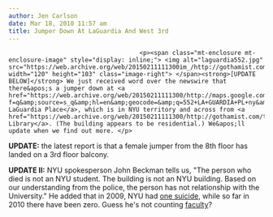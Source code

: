 ```yaml
---
author: Jen Carlson
date: Mar 18, 2010 11:57 am
title: Jumper Down At LaGuardia And West 3rd
---
```


	
										<p><span class="mt-enclosure mt-enclosure-image" style="display: inline;"> <img alt="laguardia552.jpg" src="https://web.archive.org/web/20150211111300im_/http://gothamist.com/attachments/arts_jen/laguardia552.jpg" width="120" height="103" class="image-right"> </span><strong>[UPDATE BELOW]</strong> We just received word over the newswire that there&apos;s a jumper down at <a href="https://web.archive.org/web/20150211111300/http://maps.google.com/maps?f=q&amp;source=s_q&amp;hl=en&amp;geocode=&amp;q=552+LA+GUARDIA+PL+ny&amp;sll=37.0625,-95.677068&amp;sspn=35.494074,70.3125&amp;ie=UTF8&amp;hq=561+La+Guardia+Place&amp;hnear=561+La+Guardia+Place,+New+York,+NY+10012&amp;ll=40.729161,-73.995023&amp;spn=0.007886,0.017166&amp;t=h&amp;z=16">552 LaGuardia Place</a>, which is in NYU territory and across from <a href="https://web.archive.org/web/20150211111300/http://gothamist.com/tags/bobstlibrary">Bobst Library</a>. (The building appears to be residential.) We&apos;ll update when we find out more. </p>

<p><strong>UPDATE:</strong> the latest report is that a female jumper from the 8th floor has landed on a 3rd floor balcony.</p>

<p><strong>UPDATE II:</strong> NYU spokesperson John Beckman tells us, &quot;The person who died is not an NYU student.  The building is not an NYU building.  Based on our understanding from the police, the person has not relationship with the University.&quot; He added that in 2009, NYU had <a href="https://web.archive.org/web/20150211111300/http://gothamist.com/tags/andrewwilliamsonnoble">one suicide</a>, while so far in 2010 there have been zero. Guess he&apos;s not counting <a href="https://web.archive.org/web/20150211111300/http://gothamist.com/2010/01/13/professor_jumps_to_death.php">faculty</a>?</p>					
										
									
				